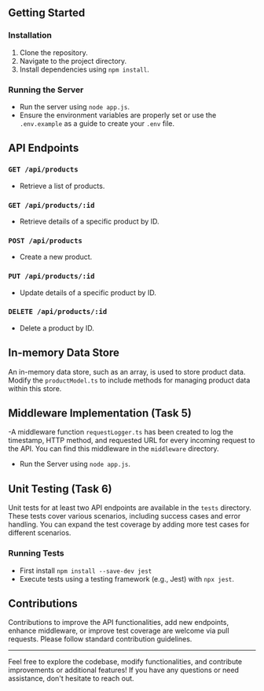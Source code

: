 
## Getting Started

### Installation

1. Clone the repository.
2. Navigate to the project directory.
3. Install dependencies using `npm install`.

### Running the Server

- Run the server using `node app.js`.
- Ensure the environment variables are properly set or use the `.env.example` as a guide to create your `.env` file.

## API Endpoints

### `GET /api/products`

- Retrieve a list of products.

### `GET /api/products/:id`

- Retrieve details of a specific product by ID.

### `POST /api/products`

- Create a new product.

### `PUT /api/products/:id`

- Update details of a specific product by ID.

### `DELETE /api/products/:id`

- Delete a product by ID.

## In-memory Data Store

An in-memory data store, such as an array, is used to store product data. Modify the `productModel.ts` to include methods for managing product data within this store.

## Middleware Implementation (Task 5)

-A middleware function `requestLogger.ts` has been created to log the timestamp, HTTP method, and requested URL for every incoming request to the API. You can find this middleware in the `middleware` directory.
- Run the Server using `node app.js`.

## Unit Testing (Task 6)

Unit tests for at least two API endpoints are available in the `tests` directory. These tests cover various scenarios, including success cases and error handling. You can expand the test coverage by adding more test cases for different scenarios.

### Running Tests
- First install `npm install --save-dev jest`
- Execute tests using a testing framework (e.g., Jest) with `npx jest`.

## Contributions

Contributions to improve the API functionalities, add new endpoints, enhance middleware, or improve test coverage are welcome via pull requests. Please follow standard contribution guidelines.

---

Feel free to explore the codebase, modify functionalities, and contribute improvements or additional features! If you have any questions or need assistance, don't hesitate to reach out.
